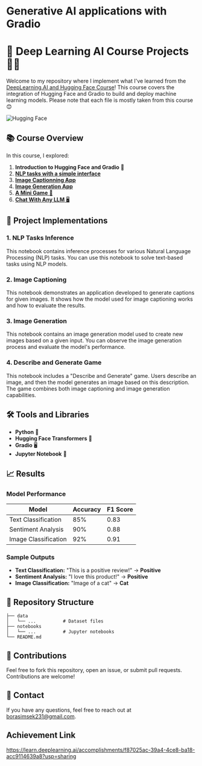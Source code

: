 # Generative AI applications with Gradio
 
# 🤖 Deep Learning AI Course Projects 🧑‍💻

Welcome to my repository where I implement what I've learned from the [DeepLearning.AI and Hugging Face Course](https://learn.deeplearning.ai/courses/huggingface-gradio/lesson/1/introduction)! This course covers the integration of Hugging Face and Gradio to build and deploy machine learning models.
Please note that each file is mostly taken from this course 😊

![Hugging Face](https://spin.atomicobject.com/wp-content/uploads/hf-logo-with-title.png)

## 📚 Course Overview

In this course, I explored:

1. **Introduction to Hugging Face and Gradio** 📖
2. [**NLP tasks with a simple interface**](notebooks\NLP_task_interface.ipynb)
3. [**Image Captionning App**](notebooks\image_captioning_app.ipynb)
4. [**Image Generation App**](notebooks\image_generation_app.ipynb) 
5. [**A Mini Game** 🚀](notebooks\game_combined_with_2nd3rd_lecture.ipynb)
6. [**Chat With Any LLM** 🖥️](notebooks\chat_with_any_LLM.ipynb)

## 🚀 Project Implementations

### 1. NLP Tasks Inference

This notebook contains inference processes for various Natural Language Processing (NLP) tasks. You can use this notebook to solve text-based tasks using NLP models.


### 2. Image Captioning

This notebook demonstrates an application developed to generate captions for given images. It shows how the model used for image captioning works and how to evaluate the results.

### 3. Image Generation

This notebook contains an image generation model used to create new images based on a given input. You can observe the image generation process and evaluate the model's performance.


### 4. Describe and Generate Game

This notebook includes a "Describe and Generate" game. Users describe an image, and then the model generates an image based on this description. The game combines both image captioning and image generation capabilities.


## 🛠️ Tools and Libraries

- **Python** 🐍
- **Hugging Face Transformers** 🤗
- **Gradio** 🖥️
- **Jupyter Notebook** 📓

## 📈 Results

### Model Performance

| Model               | Accuracy | F1 Score |
|---------------------|----------|----------|
| Text Classification | 85%      | 0.83     |
| Sentiment Analysis  | 90%      | 0.88     |
| Image Classification| 92%      | 0.91     |

### Sample Outputs

- **Text Classification:** "This is a positive review!" → **Positive**
- **Sentiment Analysis:** "I love this product!" → **Positive**
- **Image Classification:** "Image of a cat" → **Cat**

## 📂 Repository Structure

```plaintext
├── data
│   └── ...          # Dataset files
├── notebooks
│   └── ...          # Jupyter notebooks
└── README.md
```
## 🤝 Contributions
Feel free to fork this repository, open an issue, or submit pull requests. Contributions are welcome!

## 📧 Contact
If you have any questions, feel free to reach out at borasimsek231@gmail.com.

## Achievement Link
https://learn.deeplearning.ai/accomplishments/f87025ac-39a4-4ce8-ba18-acc9114639a8?usp=sharing

